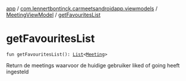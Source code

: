 [app](../../index.md) / [com.lennertbontinck.carmeetsandroidapp.viewmodels](../index.md) / [MeetingViewModel](index.md) / [getFavouritesList](./get-favourites-list.md)

# getFavouritesList

`fun getFavouritesList(): `[`List`](https://kotlinlang.org/api/latest/jvm/stdlib/kotlin.collections/-list/index.html)`<`[`Meeting`](../../com.lennertbontinck.carmeetsandroidapp.models/-meeting/index.md)`>`

Return de meetings waarvoor de huidige gebruiker liked of going heeft ingesteld

